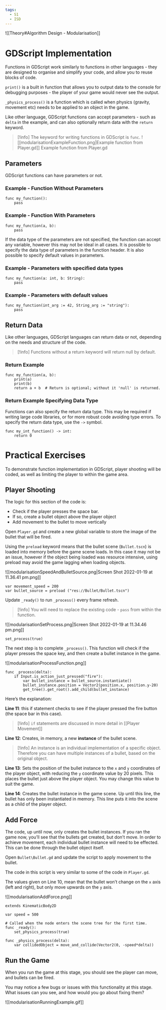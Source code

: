 ```yaml
---
tags:
  - S1
  - ISD
---
```

![[Theory#Algorithm Design - Modularisation]]


# GDScript Implementation

Functions in GDScript work similarly to functions in other languages - they are designed to organise and simplify your code, and allow you to reuse blocks of code.

`print()` is a built in function that allows you to output data to the console for debugging purposes - the player of your game would never see the output.

`_physics_process()` is a function which is called when physics (gravity, movement etc) needs to be applied to an object in the game.

Like other language, GDScript functions can accept parameters - such as `delta` in the example, and can also optionally return data with the `return` keyword.


> [!info] The keyword for writing functions in GDScript is `func`.
> ![[modularisationExampleFunction.png|Example function from Player.gd]]
> Example function from Player.gd

## Parameters

GDScript functions can have parameters or not.

### Example - Function Without Parameters

```gdscript
func my_function():
	pass
```

### Example - Function With Parameters

```gdscript
func my_function(a, b):
	pass
```

If the data type of the parameters are not specified, the function can accept any variable, however this may not be ideal in all cases. It is possible to specify the data type of parameters in the function header. It is also possible to specify default values in parameters.

### Example - Parameters with specified data types

```gdscript
func my_function(a: int, b: String):
	pass
```

### Example - Parameters with default values

```gdscript
func my_function(int_arg := 42, String_arg := "string"):
	pass
```

## Return Data

Like other languages, GDScript languages can return data or not, depending on the needs and structure of the code.


> [!info] Functions without a return keyword will return null by default.


### Return Example

```gdscript
func my_function(a, b):
	print(a)
	print(b)
	return a + b  # Return is optional; without it 'null' is returned.
```

### Return Example Specifying Data Type

Functions can also specify the return data type. This may be required if writing large code libraries, or for more robust code avoiding type errors. To specify the return data type, use the `->` symbol. 

```gdscript
func my_int_function() -> int:
	return 0
```

# Practical Exercises

To demonstrate function implementation in GDScript, player shooting will be coded, as well as limiting the player to within the game area.

## Player Shooting

The logic for this section of the code is:

- Check if the player presses the space bar.
- If so, create a bullet object above the player object
- Add movement to the bullet to move vertically

Open `Player.gd` and create a new global variable to store the image of the bullet that will be fired.

Using the `preload` keyword means that the bullet scene (`Bullet.tscn`) is loaded into memory before the game scene loads. In this case it may not be an issue, however if the object being loaded was resource intensive, using preload may avoid the game lagging when loading objects.

![[modularisationSpeedAndBulletSource.png|Screen Shot 2022-01-19 at 11.36.41 pm.png]]

```gdscript
var movement_speed = 200
var bullet_source = preload ("res://Bullet/Bullet.tscn")
```


Update `_ready()` to run `_process()` every frame refresh.

> [!info] You will need to replace the existing code - `pass` from within the function.

![[modularisationSetProcess.png|Screen Shot 2022-01-19 at 11.34.46 pm.png]]


```gdscript
set_process(true)
```

The next step is to complete `_process()`. This function will check if the player presses the space key, and then create a bullet instance in the game.


![[modularisationProcessFunction.png]]

```gdscript
func _process(delta):
	if Input.is_action_just_pressed("fire"):
		var bullet_instance = bullet_source.instantiate()
		bullet_instance.position = Vector2(position.x, position.y-20)
		get_tree().get_root().add_child(bullet_instance)
```

Here’s the explanation:

**Line 11**: this if statement checks to see if the player pressed the fire button (the space bar in this case).

> [!info] `if` statements are discussed in more detail in [[Player Movement]]

**Line 12**: Creates, in memory, a new **instance** of the bullet scene.

> [!info] An instance is an individual implementation of a specific object. Therefore you can have multiple instances of a bullet, based on the original object.

**Line 13**: Sets the position of the bullet instance to the `x` and `y` coordinates of the player object, with reducing the `y` coordinate value by 20 pixels. This places the bullet just above the player object. You may change this value to suit the game.

**Line 14**: Creates the bullet instance in the game scene. Up until this line, the bullet has only been instantiated in memory. This line puts it into the scene as a child of the player object.


## Add Force

The code, up until now, only creates the bullet instances. If you ran the game now, you’ll see that the bullets get created, but don’t move. In order to achieve movement, each individual bullet instance will need to be effected. This can be done through the bullet object itself.

Open `Bullet\Bullet.gd` and update the script to apply movement to the bullet.

The code in this script is very similar to some of the code in `Player.gd`. 

The values given on Line 10, mean that the bullet won’t change on the `x` axis (left and right), but only move upwards on the `y` axis.

![[modularisationAddForce.png]]

```gdscript
extends KinematicBody2D

var speed = 500

# Called when the node enters the scene tree for the first time.
func _ready():
	set_physics_process(true)

func _physics_process(delta):
	var collidedObject = move_and_collide(Vector2(0, -speed*delta))
```

## Run the Game

When you run the game at this stage, you should see the player can move, and bullets can be fired.

You may notice a few bugs or issues with this functionality at this stage. What issues can you see, and how would you go about fixing them?

![[modularisationRunningExample.gif]]

